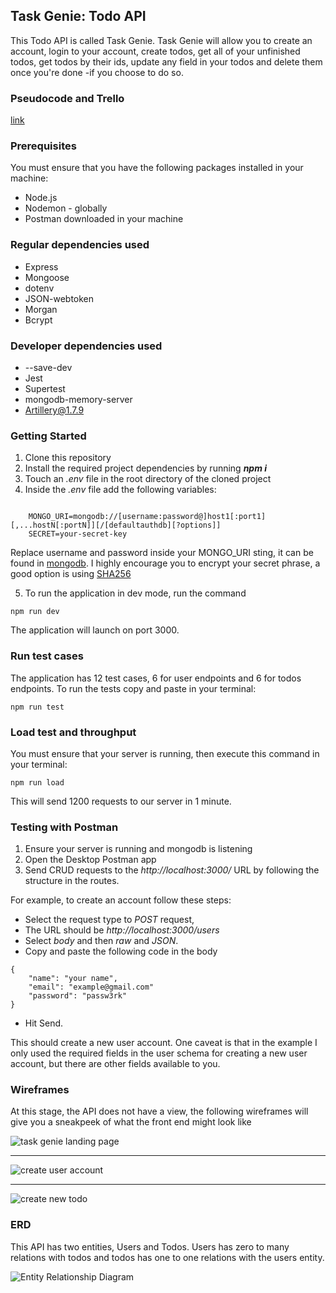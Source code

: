 ## Task Genie: Todo API

This Todo API is called Task Genie. Task Genie will allow you to create an account, login to your account, create todos, get all of your unfinished todos, get todos by their ids, update any field in your todos and delete them once you're done -if you choose to do so.

### Pseudocode and Trello

[link](https://trello.com/invite/b/OpkbweN5/ATTI93ad402475f1841b2f2566c5a384581dF2B57952/project-two-my-first-api)

### Prerequisites

You must ensure that you have the following packages installed in your machine:

- Node.js
- Nodemon - globally
- Postman downloaded in your machine

### Regular dependencies used

- Express
- Mongoose
- dotenv
- JSON-webtoken
- Morgan
- Bcrypt

### Developer dependencies used

- --save-dev
- Jest
- Supertest
- mongodb-memory-server
- Artillery@1.7.9

### Getting Started

1. Clone this repository
2. Install the required project dependencies by running **_npm i_**
3. Touch an _.env_ file in the root directory of the cloned project
4. Inside the _.env_ file add the following variables:

```

    MONGO_URI=mongodb://[username:password@]host1[:port1][,...hostN[:portN]][/[defaultauthdb][?options]]
    SECRET=your-secret-key

```

Replace username and password inside your MONGO_URI sting, it can be found in [mongodb](https://account.mongodb.com/account/login?n=%2Fv2%2F646d4760a3162445ce438d76&nextHash=%23clusters). I highly encourage you to encrypt your secret phrase, a good option is using [SHA256](https://emn178.github.io/online-tools/sha256.html)

5. To run the application in dev mode, run the command

```
npm run dev

```

The application will launch on port 3000.

### Run test cases

The application has 12 test cases, 6 for user endpoints and 6 for todos endpoints. To run the tests copy and paste in your terminal:

```
npm run test
```

### Load test and throughput

You must ensure that your server is running, then execute this command in your terminal:

```
npm run load
```

This will send 1200 requests to our server in 1 minute.

### Testing with Postman

1. Ensure your server is running and mongodb is listening
2. Open the Desktop Postman app
3. Send CRUD requests to the _http://localhost:3000/_ URL by following the structure in the routes.

For example, to create an account follow these steps:

- Select the request type to _POST_ request,
- The URL should be _http://localhost:3000/users_
- Select _body_ and then _raw_ and _JSON_.
- Copy and paste the following code in the body

```
{
    "name": "your name",
    "email": "example@gmail.com"
    "password": "passw3rk"
}
```

- Hit Send.

This should create a new user account. One caveat is that in the example I only used the required fields in the user schema for creating a new user account, but there are other fields available to you.

### Wireframes

At this stage, the API does not have a view, the following wireframes will give you a sneakpeek of what the front end might look like

![task genie landing page](wireframes/landing_page.png)

---

![create user account](./wireframes/create_account.png)

---

![create new todo](wireframes/create_todo.png)

### ERD

This API has two entities, Users and Todos. Users has zero to many relations with todos and todos has one to one relations with the users entity.

![Entity Relationship Diagram](./ERD/ERD.png)

